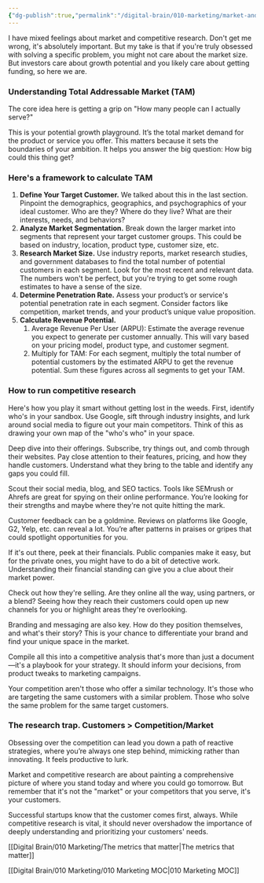 ```yaml
---
{"dg-publish":true,"permalink":"/digital-brain/010-marketing/market-and-competitive-research/"}
---
```


I have mixed feelings about market and competitive research. Don't get me wrong, it's absolutely important. But my take is that if you're truly obsessed with solving a specific problem, you might not care about the market size. But investors care about growth potential and you likely care about getting funding, so here we are.
### Understanding Total Addressable Market (TAM)

The core idea here is getting a grip on "How many people can I actually serve?"

This is your potential growth playground. It’s the total market demand for the product or service you offer. This matters because it sets the boundaries of your ambition. It helps you answer the big question: How big could this thing get? 

### Here's a framework to calculate TAM
1. **Define Your Target Customer.** We talked about this in the last section. Pinpoint the demographics, geographics, and psychographics of your ideal customer. Who are they? Where do they live? What are their interests, needs, and behaviors? 
2. **Analyze Market Segmentation.** Break down the larger market into segments that represent your target customer groups. This could be based on industry, location, product type, customer size, etc.
3. **Research Market Size.** Use industry reports, market research studies, and government databases to find the total number of potential customers in each segment. Look for the most recent and relevant data. The numbers won't be perfect, but you're trying to get some rough estimates to have a sense of the size.
4. **Determine Penetration Rate.** Assess your product’s or service's potential penetration rate in each segment. Consider factors like competition, market trends, and your product’s unique value proposition.
5. **Calculate Revenue Potential.**
	1. Average Revenue Per User (ARPU): Estimate the average revenue you expect to generate per customer annually. This will vary based on your pricing model, product type, and customer segment.
	1. Multiply for TAM: For each segment, multiply the total number of potential customers by the estimated ARPU to get the revenue potential. Sum these figures across all segments to get your TAM.

### How to run competitive research

Here's how you play it smart without getting lost in the weeds. First, identify who's in your sandbox. Use Google, sift through industry insights, and lurk around social media to figure out your main competitors. Think of this as drawing your own map of the "who's who" in your space.

Deep dive into their offerings. Subscribe, try things out, and comb through their websites. Pay close attention to their features, pricing, and how they handle customers. Understand what they bring to the table and identify any gaps you could fill.

Scout their social media, blog, and SEO tactics. Tools like SEMrush or Ahrefs are great for spying on their online performance. You’re looking for their strengths and maybe where they're not quite hitting the mark.

Customer feedback can be a goldmine. Reviews on platforms like Google, G2, Yelp, etc. can reveal a lot. You’re after patterns in praises or gripes that could spotlight opportunities for you.

If it's out there, peek at their financials. Public companies make it easy, but for the private ones, you might have to do a bit of detective work. Understanding their financial standing can give you a clue about their market power.

Check out how they're selling. Are they online all the way, using partners, or a blend? Seeing how they reach their customers could open up new channels for you or highlight areas they're overlooking.

Branding and messaging are also key. How do they position themselves, and what's their story? This is your chance to differentiate your brand and find your unique space in the market.

Compile all this into a competitive analysis that's more than just a document—it's a playbook for your strategy. It should inform your decisions, from product tweaks to marketing campaigns.

Your competition aren't those who offer a similar technology. It's those who are targeting the same customers with a similar problem. Those who solve the same problem for the same target customers.
### The research trap. Customers > Competition/Market

Obsessing over the competition can lead you down a path of reactive strategies, where you’re always one step behind, mimicking rather than innovating. It feels productive to lurk.

Market and competitive research are about painting a comprehensive picture of where you stand today and where you could go tomorrow. But remember that it's not the "market" or your competitors that you serve, it's your customers. 

Successful startups know that the customer comes first, always. While competitive research is vital, it should never overshadow the importance of deeply understanding and prioritizing your customers' needs. 

[[Digital Brain/010 Marketing/The metrics that matter\|The metrics that matter]]

[[Digital Brain/010 Marketing/010 Marketing MOC\|010 Marketing MOC]]